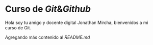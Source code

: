 # Curso de _Git_&_Github_

Hola soy tu amigo y docente digital Jonathan Mircha, bienvenidos a mi curso de Git.

Agregando más contenido al _README.md_
